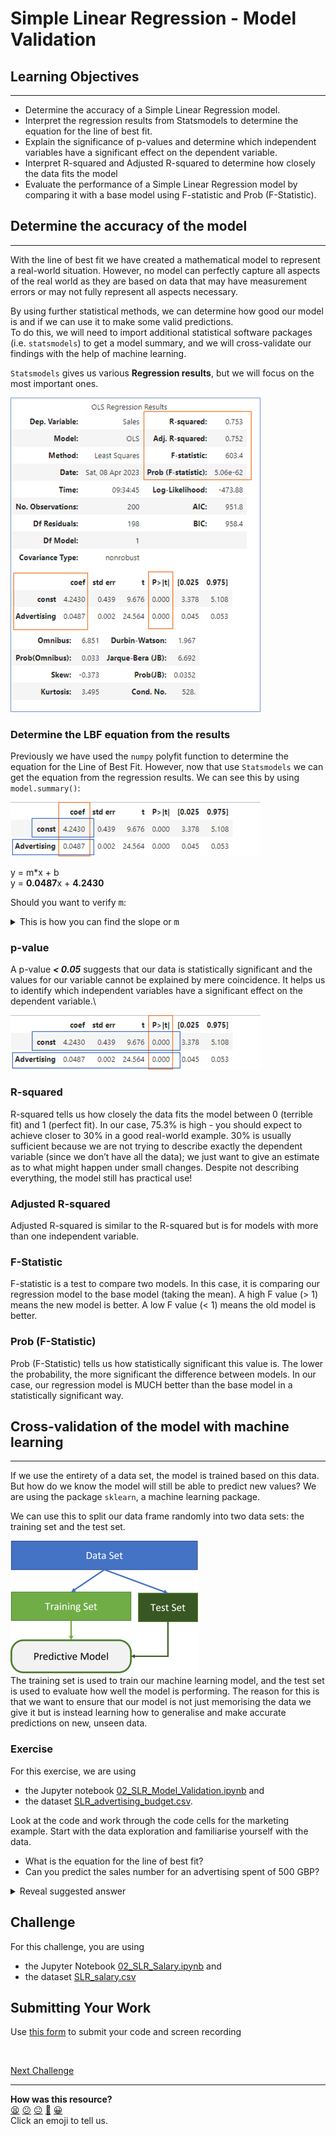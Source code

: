# Simple Linear Regression - Model Validation


## Learning Objectives
---
- Determine the accuracy of a Simple Linear Regression model.
- Interpret the regression results from Statsmodels to determine the equation for the line of best fit.
- Explain the significance of p-values and determine which independent variables have a significant effect on the dependent variable.
- Interpret R-squared and Adjusted R-squared to determine how closely the data fits the model 
- Evaluate the performance of a Simple Linear Regression model by comparing it with a base model using F-statistic and Prob (F-Statistic).



## Determine the accuracy of the model
---
With the line of best fit we have created a mathematical model to represent a real-world situation. However, no model can perfectly capture all aspects of the real world as they are based on data that may have measurement errors or may not fully represent all aspects necessary.

By using further statistical methods, we can determine how good our model is and if we can use it to make some valid predictions.\
To do this, we will need to import additional statistical software packages (i.e. `statsmodels`) to get a model summary, and we will cross-validate our findings with the help of machine learning.

`Statsmodels` gives us various **Regression results**, but we will focus on the most important ones.
<br>


![OLS Regression Results](../assets/model_results_complete400.png)

### Determine the LBF equation from the results
Previously we have used the `numpy` polyfit function to determine the equation for the Line of Best Fit. However, now that use `Statsmodels` we can get the equation from the regression results. We can see this by using `model.summary()`:

![Regression results for LBF](../assets/model_results_1_400.png)

y = m*x + b\
y = **0.0487**x + **4.2430**

Should you want to verify <kbd>m</kbd>:

<details>
    <summary> This is how you can find the slope  or <kbd>m</kbd></summary>
    <br>
    <p>To work out the slope value (<kbd>m</kbd>) from the given data, you can use the formula for calculating the slope of a linear regression line:


`m = (sum(x_i * y_i) - n * x_mean * y_mean) / (sum(x_i^2) - n * x_mean^2)`
<p>
Though you shouldn't need to do this manually as we can find it via the <kbd>model.summary()</kbd> function.

Remember <kbd>m</kbd> is simply what the <kbd>y</kbd> goes up by for every unit of <kbd>x</kbd>.
</details>


### p-value

A p-value ***&lt; 0.05*** suggests that our data is statistically significant and the values for our variable cannot be explained by mere coincidence. It helps us to identify which independent variables have a significant effect on the dependent variable.\
    
![P-value](../assets/model_results_2_400.png)

### R-squared
R-squared tells us how closely the data fits the model between 0 (terrible fit) and 1 (perfect fit). In our case, 75.3% is high - you should expect to achieve closer to 30% in a good real-world example.
30% is usually sufficient because we are not trying to describe exactly the dependent variable (since we don’t have all the data); we just want to give an estimate as to what might happen under small changes. Despite not describing everything, the model still has practical use!


### Adjusted R-squared
Adjusted R-squared is similar to the R-squared but is for models with more than one independent variable.


### F-Statistic
F-statistic is a test to compare two models. In this case, it is comparing our regression model to the base model (taking the mean). A high F value (> 1) means the new model is better. A low F value (&lt; 1) means the old model is better.


### Prob (F-Statistic)
Prob (F-Statistic) tells us how statistically significant this value is. The lower the probability, the more significant the difference between models. In our case, our regression model is MUCH better than the base model in a statistically significant way.

## Cross-validation of the model with machine learning
---

If we use the entirety of a data set, the model is trained based on this data. But how do we know the model will still be able to predict new values?
We are using the package `sklearn`, a machine learning package.

We can use this to split our data frame randomly into two data sets: the training set and the test set.

![Splitting the dataframe in train and test dataset](../assets/train_test300.png)\
The training set is used to train our machine learning model, and the test set is used to evaluate how well the model is performing. The reason for this is that we want to ensure that our model is not just memorising the data we give it but is instead learning how to generalise and make accurate predictions on new, unseen data.

### Exercise
For this exercise, we are using 
- the Jupyter notebook [02_SLR_Model_Validation.ipynb](../notebooks/02_SLR_Model_Validation.ipynb) and
- the dataset [SLR_advertising_budget.csv](../datasets/SLR_advertising_budget.csv).

Look at the code and work through the code cells for the marketing example. 
Start with the data exploration and familiarise yourself with the data.
- What is the equation for the line of best fit? 
- Can you predict the sales number for an advertising spent of 500 GBP?

<details>

<summary>Reveal suggested answer</summary>
<br>
- y = 0.0487x + 4.2430
- The estimated number of sales: 28.59

We can verify this via the <kbd>model.summary()</kbd> function, to find the value of <kbd>m</kbd> and <kbd>b</kbd> respectively as they are the const coefficient and 'Advertising' coefficient values here:
![Regression results for LBF](../assets/model_results_1_400.png)

Should you need to further verify the slope:
``` python
import numpy as np
n = len(df['Advertising'])
y_mean = np.mean(df['Sales'])
x_mean = np.mean(df['Advertising'])

numerator = np.sum(df['Advertising'] * df['Sales']) - n * x_mean * y_mean
denominator = np.sum(df['Advertising']**2) - n * x_mean**2

slope = numerator / denominator

print("Slope (m):", slope)
```
</details>

## Challenge
For this challenge, you are using 
- the Jupyter Notebook [02_SLR_Salary.ipynb](../notebooks/02_SLR_Salary.ipynb) and
- the dataset [SLR_salary.csv](../datasets/SLR_salary.csv)


## Submitting Your Work

Use [this form](https://airtable.com/shr6mk28x0fy3OrxN?prefill_Item=data_eng_stats03) to submit your code and screen recording

<BR>
    


[Next Challenge](03_multiple_linear_regression.md)

<!-- BEGIN GENERATED SECTION DO NOT EDIT -->

---

**How was this resource?**  
[😫](https://airtable.com/shrUJ3t7KLMqVRFKR?prefill_Repository=makersacademy%2Fintro-to-data-analysis&prefill_File=stats_bites02%2Fbites%2F02_linear_simple_linear_regression_model_validation.md&prefill_Sentiment=😫) [😕](https://airtable.com/shrUJ3t7KLMqVRFKR?prefill_Repository=makersacademy%2Fintro-to-data-analysis&prefill_File=stats_bites02%2Fbites%2F02_linear_simple_linear_regression_model_validation.md&prefill_Sentiment=😕) [😐](https://airtable.com/shrUJ3t7KLMqVRFKR?prefill_Repository=makersacademy%2Fintro-to-data-analysis&prefill_File=stats_bites02%2Fbites%2F02_linear_simple_linear_regression_model_validation.md&prefill_Sentiment=😐) [🙂](https://airtable.com/shrUJ3t7KLMqVRFKR?prefill_Repository=makersacademy%2Fintro-to-data-analysis&prefill_File=stats_bites02%2Fbites%2F02_linear_simple_linear_regression_model_validation.md&prefill_Sentiment=🙂) [😀](https://airtable.com/shrUJ3t7KLMqVRFKR?prefill_Repository=makersacademy%2Fintro-to-data-analysis&prefill_File=stats_bites02%2Fbites%2F02_linear_simple_linear_regression_model_validation.md&prefill_Sentiment=😀)  
Click an emoji to tell us.

<!-- END GENERATED SECTION DO NOT EDIT -->
